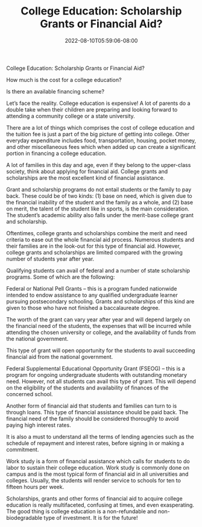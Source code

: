 ﻿---
title: "College Education: Scholarship Grants or Financial Aid?"
date: 2022-08-10T05:59:06-08:00
description: "College Scholarship Tips for Web Success"
featured_image: "/images/College Scholarship.jpg"
tags: ["College Scholarship"]
---

College Education: Scholarship Grants or Financial Aid?


How much is the cost for a college education?

Is there an available financing scheme?

Let’s face the reality. College education is expensive! A lot of parents do a double take when their children are preparing and looking forward to attending a community college or a state university.

There are a lot of things which comprises the cost of college education and the tuition fee is just a part of the big picture of getting into college. Other everyday expenditure includes food, transportation, housing, pocket money, and other miscellaneous fees which when added up can create a significant portion in financing a college education.

A lot of families in this day and age, even if they belong to the upper-class society, think about applying for financial aid. College grants and scholarships are the most excellent kind of financial assistance. 

Grant and scholarship programs do not entail students or the family to pay back. These could be of two kinds: (1) base on need, which is given due to the financial inability of the student and the family as a whole, and (2) base on merit, the talent of the student like in sports, is the main consideration. The student’s academic ability also falls under the merit-base college grant and scholarship.

Oftentimes, college grants and scholarships combine the merit and need criteria to ease out the whole financial aid process. Numerous students and their families are in the look-out for this type of financial aid. However, college grants and scholarships are limited compared with the growing number of students year after year.

Qualifying students can avail of federal and a number of state scholarship programs. Some of which are the following:

Federal or National Pell Grants – this is a program funded nationwide intended to endow assistance to any qualified undergraduate learner pursuing postsecondary schooling. Grants and scholarships of this kind are given to those who have not finished a baccalaureate degree. 

The worth of the grant can vary year after year and will depend largely on the financial need of the students, the expenses that will be incurred while attending the chosen university or college, and the availability of funds from the national government.

This type of grant will open opportunity for the students to avail succeeding financial aid from the national government.

Federal Supplemental Educational Opportunity Grant (FSEOG) – this is a program for ongoing undergraduate students with outstanding monetary need. However, not all students can avail this type of grant. This will depend on the eligibility of the students and availability of finances of the concerned school.

Another form of financial aid that students and families can turn to is through loans. This type of financial assistance should be paid back. The financial need of the family should be considered thoroughly to avoid paying high interest rates. 

It is also a must to understand all the terms of lending agencies such as the schedule of repayment and interest rates, before signing in or making a commitment. 

Work study is a form of financial assistance which calls for students to do labor to sustain their college education. Work study is commonly done on campus and is the most typical form of financial aid in all universities and colleges. Usually, the students will render service to schools for ten to fifteen hours per week. 

Scholarships, grants and other forms of financial aid to acquire college education is really multifaceted, confusing at times, and even exasperating. The good thing is college education is a non-refundable and non-biodegradable type of investment. It is for the future!

